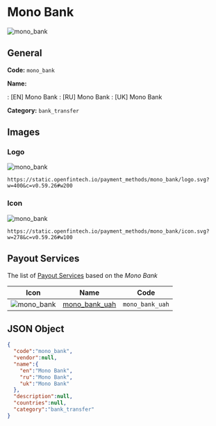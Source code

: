 
# Mono Bank 
![mono_bank](https://static.openfintech.io/payment_methods/mono_bank/logo.svg?w=400&c=v0.59.26#w200)  

## General 
**Code:** `mono_bank` 
 
**Name:** 
 
:	[EN] Mono Bank 
:	[RU] Mono Bank 
:	[UK] Mono Bank 
 
**Category:** `bank_transfer` 
 

## Images 

### Logo 
![mono_bank](https://static.openfintech.io/payment_methods/mono_bank/logo.svg?w=400&c=v0.59.26#w200)  

```
https://static.openfintech.io/payment_methods/mono_bank/logo.svg?w=400&c=v0.59.26#w200
```  

### Icon 
![mono_bank](https://static.openfintech.io/payment_methods/mono_bank/icon.svg?w=278&c=v0.59.26#w100)  

```
https://static.openfintech.io/payment_methods/mono_bank/icon.svg?w=278&c=v0.59.26#w100
```  

## Payout Services 
 
The list of [Payout Services](/payout-services/) based on the _Mono Bank_ 

|Icon|Name|Code| 
|:---:|:---:|:---:| 
|![mono_bank](https://static.openfintech.io/payout_methods/mono_bank/icon.svg?w=278&c=v0.59.26#w40) |[mono_bank_uah](/payout-services/mono_bank_uah/)|`mono_bank_uah`| 
 

## JSON Object 

```json
{
  "code":"mono_bank",
  "vendor":null,
  "name":{
    "en":"Mono Bank",
    "ru":"Mono Bank",
    "uk":"Mono Bank"
  },
  "description":null,
  "countries":null,
  "category":"bank_transfer"
}
```  
